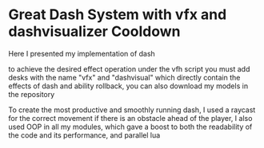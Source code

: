 # Great Dash System with vfx and dashvisualizer Cooldown
Here I presented my implementation of dash

to achieve the desired effect operation under the vfh script you must add desks with the name "vfx" and "dashvisual"
which directly contain the effects of dash and ability rollback, you can also download my models in the repository

To create the most productive and smoothly running dash, I used a raycast for the correct movement if there is an obstacle ahead of the player, I also used OOP in all my modules, which gave a boost to both the readability of the code and its performance, and parallel lua

